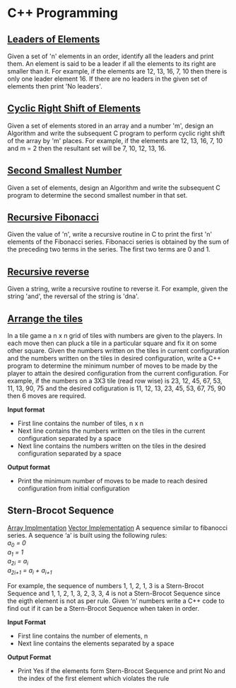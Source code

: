 # C++ Programming

## [Leaders of Elements](https://github.com/jacobjohn2016/C-Plus-Plus-Programming/blob/master/leaders_of_elements.cpp)
Given a set of 'n' elements in an order, identify all the leaders and print them. An element is said to be a leader if all the elements to its right are smaller than it. For example, if the elements are 12, 13, 16, 7, 10 then there is only one leader element 16. If there are no leaders in the given set of elements then print 'No leaders'.

## [Cyclic Right Shift of Elements](https://github.com/jacobjohn2016/C-Plus-Plus-Programming/blob/master/cyclic_right_shift.cpp)
Given a set of elements stored in an array and a number 'm', design an Algorithm and write the subsequent C program to perform cyclic right shift of the array by 'm' places. For example, if the elements are 12, 13, 16, 7, 10 and m = 2 then the resultant set will be 7, 10, 12, 13, 16.

## [Second Smallest Number](https://github.com/jacobjohn2016/C-Plus-Plus-Programming/blob/master/second_smallest.cpp)
Given a set of elements, design an Algorithm and write the subsequent C program to determine the second smallest number in that set.

## [Recursive Fibonacci](https://github.com/jacobjohn2016/C-Plus-Plus-Programming/blob/master/fibonacci.cpp)
Given the value of 'n', write a recursive routine in C to print the first 'n' elements of the Fibonacci series. Fibonacci series is obtained by the sum of the preceding two terms in the series. The first two terms are 0 and 1.

## [Recursive reverse](https://github.com/jacobjohn2016/C-Plus-Plus-Programming/blob/master/string_reverse.cpp)
Given a string, write a recursive routine to reverse it. For example, given the string 'and', the reversal of the string is 'dna'.

## [Arrange the tiles](https://github.com/jacobjohn2016/C-Plus-Plus-Programming/blob/master/arrange_the_tiles.cpp)
In a tile game a n x n grid of tiles with numbers are given to the players. In each move then can pluck a tile in a particular square and fix it on some other square. Given the numbers written on the tiles in current configuration and the numbers written on the tiles in desired configuration, write a C++ program to determine the minimum number of moves to be made by the player to attain the desired configuration from the current configuration. For example, if the numbers on a 3X3 tile (read row wise) is 23, 12, 45, 67, 53, 11, 13, 90, 75 and the desired cofiguration is 11, 12, 13, 23, 45, 53, 67, 75, 90 then 6 moves are required.

**Input format**
* First line contains the number of tiles, n x n
* Next line contains the numbers written on the tiles in the current configuration separated by a space
* Next line contains the numbers written on the tiles in the desired configuration separated by a space

**Output format**
* Print the minimum number of moves to be made to reach desired configuration from initial configuration

## Stern-Brocot Sequence
[Array Implmentation](https://github.com/jacobjohn2016/C-Plus-Plus-Programming/blob/master/stern-brocot-array.cpp) [Vector Implementation](https://github.com/jacobjohn2016/C-Plus-Plus-Programming/blob/master/stern-brocot-vector.cpp)
A sequence similar to fibanocci series. A sequence ‘a’ is built using the following rules:<br/>
_a<sub>0</sub> = 0_<br/>
_a<sub>1</sub> = 1_<br/>
_a<sub>2i</sub> = a<sub>i</sub>_<br/>
_a<sub>2i+1</sub> = a<sub>i</sub> + a<sub>i+1</sub>_<br/>

For example, the sequence of numbers 1, 1, 2, 1, 3 is a Stern-Brocot Sequence and 1, 1, 2, 1, 3, 2, 3, 3, 4 is not a Stern-Brocot Sequence since the eigth element is not as per rule. Given ‘n’ numbers write a C++ code to find out if it can be a Stern-Brocot Sequence when taken in order.

**Input Format**
* First line contains the number of elements, n
* Next line contains the elements separated by a space

**Output Format**
* Print Yes if the elements form Stern-Brocot Sequence and print No and the index of the first element which violates the rule